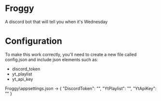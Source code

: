 # Froggy
A discord bot that will tell you when it's Wednesday

# Configuration
To make this work correctly, you'll need to create a new file called config.json and include json elements such as:
- discord_token
- yt_playlist
- yt_api_key

Froggy\appsettings.json ->
﻿{
	"DiscordToken": "",
	"YtPlaylist": "",
	"YtApiKey": ""
}
